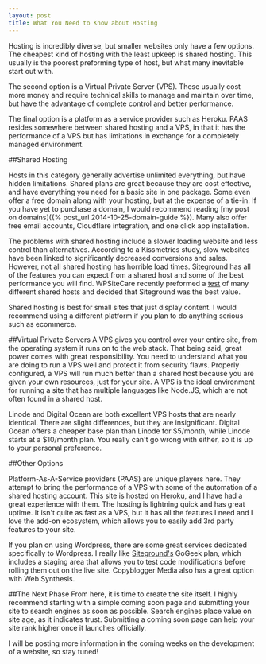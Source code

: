 ```yaml
---
layout: post
title: What You Need to Know about Hosting
---
```


Hosting is incredibly diverse, but smaller websites only have a few options. The cheapest kind of hosting with the least upkeep is shared hosting. This usually is the poorest preforming type of host, but what many inevitable start out with. 

The second option is a Virtual Private Server (VPS). These usually cost more money and require technical skills to manage and maintain over time, but have the advantage of complete control and better performance. 

The final option is a platform as a service provider such as Heroku. PAAS resides somewhere between shared hosting and a VPS, in that it has the performance of a VPS but has limitations in exchange for a completely managed environment.

##Shared Hosting

Hosts in this category generally advertise unlimited everything, but have hidden limitations. Shared plans are great because they are cost effective, and have everything you need for a basic site in one package. Some even offer a free domain along with your hosting, but at the expense of a tie-in. If you have yet to purchase a domain, I would recommend reading [my post on domains]({% post_url 2014-10-25-domain-guide %}). Many also offer free email accounts, Cloudflare integration, and one click app installation.

The problems with shared hosting include a slower loading website and less control than alternatives. According to a Kissmetrics study, slow websites have been linked to significantly decreased conversions and sales. However, not all shared hosting has horrible load times. [Siteground](http://www.siteground.com/index.htm?afcode=0ea914461a856773e600c7e7aeaa6dab) has all of the features you can expect from a shared host and some of the best performance you will find. WPSiteCare recently preformed a [test](http://www.wpsitecare.com/performance-of-7-top-wordpress-hosting-companies-compared/) of many different shared hosts and decided that Siteground was the best value.

Shared hosting is best for small sites that just display content. I would recommend using a different platform if you plan to do anything serious such as ecommerce.

##Virtual Private Servers
A VPS gives you control over your entire site, from the operating system it runs on to the web stack. That being said, great power comes with great responsibility. You need to understand what you are doing to run a VPS well and protect it from security flaws. Properly configured, a VPS will run much better than a shared host because you are given your own resources, just for your site. A VPS is the ideal environment for running a site that has multiple languages like Node.JS, which are not often found in a shared host.

Linode and Digital Ocean are both excellent VPS hosts that are nearly identical. There are slight differences, but they are insignificant. Digital Ocean offers a cheaper base plan than Linode for $5/month, while Linode starts at a $10/month plan. You really can't go wrong with either, so it is up to your personal preference.

##Other Options

Platform-As-A-Service providers (PAAS) are unique players here. They attempt to bring the performance of a VPS with some of the automation of a shared hosting account. This site is hosted on Heroku, and I have had a great experience with them. The hosting is lightning quick and has great uptime. It isn't quite as fast as a VPS, but it has all the features I need and I love the add-on ecosystem, which allows you to easily add 3rd party features to your site.

If you plan on using Wordpress, there are some great services dedicated specifically to Wordpress. I really like [Siteground's](http://www.siteground.com/index.htm?afcode=0ea914461a856773e600c7e7aeaa6dab) GoGeek plan, which includes a staging area that allows you to test code modifications before rolling them out on the live site. Copyblogger Media also has a great option with Web Synthesis.

##The Next Phase
From here, it is time to create the site itself. I highly recommend starting with a simple coming soon page and submitting your site to search engines as soon as possible. Search engines place value on site age, as it indicates trust. Submitting a coming soon page can help your site rank higher once it launches officially.

I will be posting more information in the coming weeks on the development of a website, so stay tuned!

